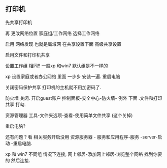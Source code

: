 ## 打印机 
 

先共享打印机

再 更改网络位置    家庭组/工作网络 选择工作网络   

 
启用 网络发现  也就是局域网   在共享设置下面 高级共享设置    

启用文件和打印机共享  

设置工作组 相同!!  一般xp 和win7 默认组是不一样的

xp 设置家庭或者办公网络  里面 一步步 安装一遍.  重启电脑

关闭密码保护共享    打印机的主机就不用加密码了.

防火墙 关闭. 开启guest账户
控制面板-安全中心-防火墙- 例外 下面 .文件和打印共享 打勾.

资源管理器 工具-文件夹选项-查看-使用简单文件共享 (这个关掉)


重启电脑?



还有问题 ? 
看 相关服务开启没用
资源服务器 -  服务和应用程序-服务 -server-启动 -重启电脑.





xp 和 win7  不同组  情况下连接,
网上邻居-添加网上邻居-浏览整个网络 找到你要的 然后连接.


